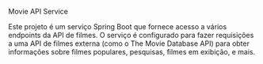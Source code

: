 Movie API Service

Este projeto é um serviço Spring Boot que fornece acesso a vários endpoints da API de filmes. O serviço é configurado para fazer requisições a uma API de filmes externa (como o The Movie Database API) para obter informações sobre filmes populares, pesquisas, filmes em exibição, e mais.
